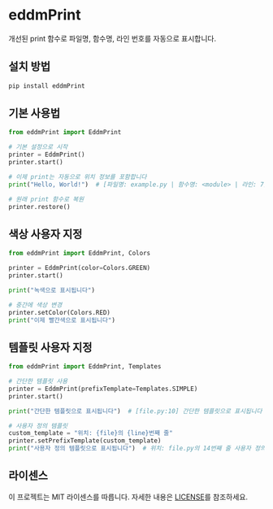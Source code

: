 # eddmPrint

개선된 print 함수로 파일명, 함수명, 라인 번호를 자동으로 표시합니다.

## 설치 방법

```bash
pip install eddmPrint
```

## 기본 사용법

```python
from eddmPrint import EddmPrint

# 기본 설정으로 시작
printer = EddmPrint()
printer.start()

# 이제 print는 자동으로 위치 정보를 포함합니다
print("Hello, World!")  # [파일명: example.py | 함수명: <module> | 라인: 7] Hello, World!

# 원래 print 함수로 복원
printer.restore()
```

## 색상 사용자 지정

```python
from eddmPrint import EddmPrint, Colors

printer = EddmPrint(color=Colors.GREEN)
printer.start()

print("녹색으로 표시됩니다")

# 중간에 색상 변경
printer.setColor(Colors.RED)
print("이제 빨간색으로 표시됩니다")
```

## 템플릿 사용자 지정

```python
from eddmPrint import EddmPrint, Templates

# 간단한 템플릿 사용
printer = EddmPrint(prefixTemplate=Templates.SIMPLE)
printer.start()

print("간단한 템플릿으로 표시됩니다")  # [file.py:10] 간단한 템플릿으로 표시됩니다

# 사용자 정의 템플릿
custom_template = "위치: {file}의 {line}번째 줄"
printer.setPrefixTemplate(custom_template)
print("사용자 정의 템플릿으로 표시됩니다")  # 위치: file.py의 14번째 줄 사용자 정의 템플릿으로 표시됩니다
```

## 라이센스

이 프로젝트는 MIT 라이센스를 따릅니다. 자세한 내용은 [LICENSE](LICENSE)를 참조하세요. 
